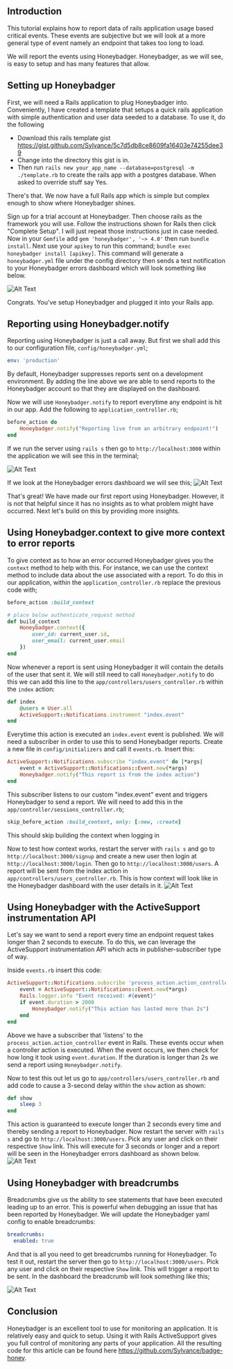 ## Introduction
This tutorial explains how to report data of rails application usage based critical events. These events are subjective but we will look at a more general type of event namely an endpoint that takes too long to load.

We will report the events using Honeybadger. Honeybadger, as we will see, is easy to setup and has many features that allow.

## Setting up Honeybadger
First, we will need a Rails application to plug Honeybadger into. Conveniently, I have created a template that setups a quick rails application with simple authentication and user data seeded to a database. To use it, do the following
- Download this rails template gist https://gist.github.com/Sylvance/5c7d5db8ce8609fa16403e74255dee39
- Change into the directory this gist is in.
- Then run `rails new your_app_name --database=postgresql -m ./template.rb` to create the rails app with a postgres database. When asked to override stuff say Yes.

There's that. We now have a full Rails app which is simple but complex enough to show where Honeybadger shines.

Sign up for a trial account at Honeybadger. Then choose rails as the framework you will use. Follow the instructions shown for Rails then click "Complete Setup". I will just repeat those instructions just in case needed. Now in your `Gemfile` add `gem 'honeybadger', '~> 4.0'` then run `bundle install`.  Next use your `apikey` to run this command; `bundle exec honeybadger install [apikey]`. This command will generate a `honeybadger.yml` file under the config directory then sends a test notification to your Honeybadger errors dashboard which will look something like below.

![Alt Text](https://dev-to-uploads.s3.amazonaws.com/i/oxzyvuggmdwj8fih8af2.png)

Congrats. You've setup  Honeybadger and plugged it into your Rails app.

## Reporting using Honeybadger.notify
Reporting using Honeybadger is just a call away. But first we shall add this to our configuration file, `config/honeybadger.yml`;

```yaml
env: 'production'
```

By default, Honeybadger suppresses reports sent on a development environment. By adding the line above we are able to send reports to the Honeybadger account so that they are displayed on the dashboard.

Now we will use `Honeybadger.notify` to report everytime any endpoint is hit in our app. Add the following to `application_controller.rb`;

```ruby
before_action do
    Honeybadger.notify("Reporting live from an arbitrary endpoint!")        
end
```

If we run the server using `rails s` then go to `http://localhost:3000` within the application we will see this in the terminal;

![Alt Text](https://dev-to-uploads.s3.amazonaws.com/i/urkjk91fwu5e0ushj29q.png)


If we look at the Honeybadger errors dashboard we will see this;
![Alt Text](https://dev-to-uploads.s3.amazonaws.com/i/ly1er1956ykgkniwpjdl.png)

That's great! We have made our first report using Honeybadger. However, it is not that helpful since it has no insights as to what problem might have occurred. Next let's build on this by providing more insights.

## Using Honeybadger.context to give more context to error reports
To give context as to how an error occurred Honeybadger gives you the `context` method to help with this. For instance, we can use the context method to include data about the use associated with a report.
To do this in our application, within the `application_controller.rb` replace the previous code with;

```ruby
before_action :build_context

# place below authenticate_request method
def build_context
    Honeybadger.context({
        user_id: current_user.id,
        user_email: current_user.email
    })
end
```

Now whenever a report is sent using Honeybadger it will contain the details of the user that sent it. We will still need to call `Honeybadger.notify` to do this we can add this line to the `app/controllers/users_controller.rb` within the `index` action:
```ruby
def index
    @users = User.all
    ActiveSupport::Notifications.instrument "index.event"
end
```
Everytime this action is executed an `index.event` event is published. We will need a subscriber in order to use this to send Honeybadger reports. Create a new file in `config/initializers` and call it `events.rb`. Insert this:
```ruby
ActiveSupport::Notifications.subscribe "index.event" do |*args|
    event = ActiveSupport::Notifications::Event.new(*args)
    Honeybadger.notify("This report is from the index action")
end
```
This subscriber listens to our custom "index.event" event and triggers Honeybadger to send a report. We will need to add this in the `app/controller/sessions_controller.rb`;
```ruby
skip_before_action :build_context, only: [:new, :create]
```
This should skip building the context when logging in

Now to test how context works, restart the server with `rails s` and go to `http://localhost:3000/signup` and create a new user then login at `http://localhost:3000/login`. Then go to `http://localhost:3000/users`. A report will be sent from the index action in `app/controllers/users_controller.rb`. This is how context will look like in the Honeybadger dashboard with the user details in it.
![Alt Text](https://dev-to-uploads.s3.amazonaws.com/i/z0dwybhbwg16sw19i11l.png)

## Using Honeybadger with the ActiveSupport instrumentation API
Let's say we want to send a report every time an endpoint request takes longer than 2 seconds to execute. To do this, we can leverage the ActiveSupport instrumentation API which acts in publisher-subscriber type of way.

Inside `events.rb` insert this code:
```ruby
ActiveSupport::Notifications.subscribe 'process_action.action_controller' do |*args|
    event = ActiveSupport::Notifications::Event.new(*args)
    Rails.logger.info "Event received: #{event}"
    if event.duration > 2000
        Honeybadger.notify("This action has lasted more than 2s")
    end
end
```

Above we have a subscriber that 'listens' to the `process_action.action_controller` event in Rails. These events occur when a controller action is executed. When the event occurs, we then check for how long it took using `event.duration`. If the duration is longer than 2s we send a report using `Honeybadger.notify`.

Now to test this out let us go to `app/controllers/users_controller.rb` and add code to cause a 3-second delay within the `show` action as shown:

```ruby
def show
    sleep 3
end
```

This action is guaranteed to execute longer than 2 seconds every time and thereby sending a report to Honeybadger. Now restart the server with `rails s` and go to `http://localhost:3000/users`. Pick any user and click on their respective `Show` link. This will execute for 3 seconds or longer and a report will be seen in the Honeybadger errors dashboard as shown below.
![Alt Text](https://dev-to-uploads.s3.amazonaws.com/i/iruvglkt3bz0c7kblotz.png)

## Using Honeybadger with breadcrumbs
Breadcrumbs give us the ability to see statements that have been executed leading up to an error. This is powerful when debugging an issue that has been reported by Honeybadger. We will update the Honeybadger yaml config to enable breadcrumbs:
```yaml
breadcrumbs:
  enabled: true
```
And that is all you need to get breadcrumbs running for Honeybadger. To test it out, restart the server then go to `http://localhost:3000/users`. Pick any user and click on their respective `Show` link. This will trigger a report to be sent. In the dashboard the breadcrumb will look something like this;

![Alt Text](https://dev-to-uploads.s3.amazonaws.com/i/ona2esjcuopdqr5j12m9.png)

## Conclusion
Honeybadger is an excellent tool to use for monitoring an application. It is relatively easy and quick to setup. Using it with Rails ActiveSupport gives you full control of monitoring any parts of your application. All the resulting code for this article can be found here https://github.com/Sylvance/badge-honey.
